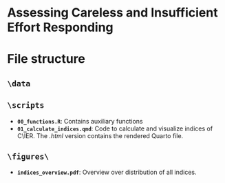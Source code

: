 # Assessing Careless and Insufficient Effort Responding



# File structure


## `\data`



## `\scripts`

- **`00_functions.R`**: Contains auxiliary functions
- **`01_calculate_indices.qmd`**: Code to calculate and visualize indices of C\\IER. The *.html* version contains the rendered Quarto file. 

## `\figures\`

- **`indices_overview.pdf`**: Overview over distribution of all indices.